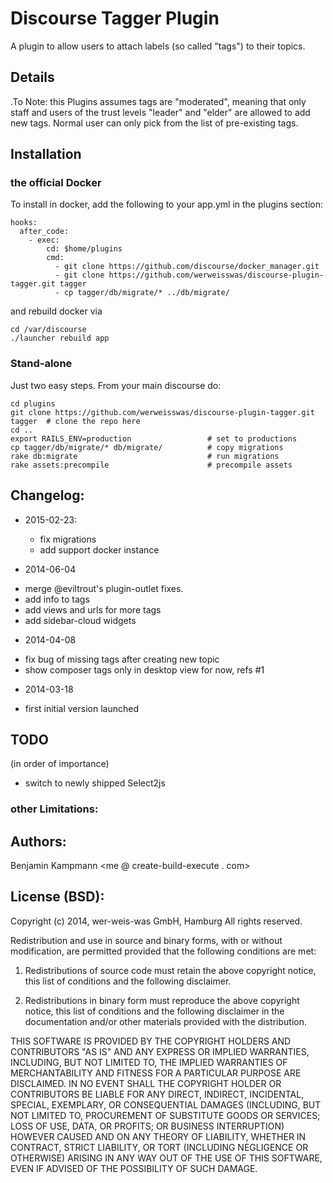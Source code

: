 # Discourse Tagger Plugin

A plugin to allow users to attach labels (so called "tags") to their topics.

## Details


.To Note: this Plugins assumes tags are "moderated", meaning that only staff and users of the trust levels "leader" and "elder" are allowed to add new tags. Normal user can only pick from the list of pre-existing tags.

## Installation

### the official Docker


To install in docker, add the following to your app.yml in the plugins section:

```
hooks:
  after_code:
    - exec:
        cd: $home/plugins
        cmd:
          - git clone https://github.com/discourse/docker_manager.git
          - git clone https://github.com/werweisswas/discourse-plugin-tagger.git tagger
          - cp tagger/db/migrate/* ../db/migrate/
```

and rebuild docker via

```
cd /var/discourse
./launcher rebuild app
```

### Stand-alone

Just two easy steps. From your main discourse do:

    cd plugins
    git clone https://github.com/werweisswas/discourse-plugin-tagger.git tagger  # clone the repo here
    cd ..
    export RAILS_ENV=production                 # set to productions
    cp tagger/db/migrate/* db/migrate/          # copy migrations
    rake db:migrate                             # run migrations
    rake assets:precompile                      # precompile assets

## Changelog:

 * 2015-02-23:
   - fix migrations
   - add support docker instance

 * 2014-06-04
  - merge @eviltrout's plugin-outlet fixes.
  - add info to tags
  - add views and urls for more tags
  - add sidebar-cloud widgets

 * 2014-04-08
  - fix bug of missing tags after creating new topic
  - show composer tags only in desktop view for now, refs #1

 * 2014-03-18
  - first initial version launched

## TODO

(in order of importance)

 - switch to newly shipped Select2js


### other Limitations:


## Authors:
Benjamin Kampmann <me @ create-build-execute . com>

## License (BSD):
Copyright (c) 2014, wer-weis-was GmbH, Hamburg
All rights reserved.

Redistribution and use in source and binary forms, with or without modification, are permitted provided that the following conditions are met:

1. Redistributions of source code must retain the above copyright notice, this list of conditions and the following disclaimer.

2. Redistributions in binary form must reproduce the above copyright notice, this list of conditions and the following disclaimer in the documentation and/or other materials provided with the distribution.

THIS SOFTWARE IS PROVIDED BY THE COPYRIGHT HOLDERS AND CONTRIBUTORS "AS IS" AND ANY EXPRESS OR IMPLIED WARRANTIES, INCLUDING, BUT NOT LIMITED TO, THE IMPLIED WARRANTIES OF MERCHANTABILITY AND FITNESS FOR A PARTICULAR PURPOSE ARE DISCLAIMED. IN NO EVENT SHALL THE COPYRIGHT HOLDER OR CONTRIBUTORS BE LIABLE FOR ANY DIRECT, INDIRECT, INCIDENTAL, SPECIAL, EXEMPLARY, OR CONSEQUENTIAL DAMAGES (INCLUDING, BUT NOT LIMITED TO, PROCUREMENT OF SUBSTITUTE GOODS OR SERVICES; LOSS OF USE, DATA, OR PROFITS; OR BUSINESS INTERRUPTION) HOWEVER CAUSED AND ON ANY THEORY OF LIABILITY, WHETHER IN CONTRACT, STRICT LIABILITY, OR TORT (INCLUDING NEGLIGENCE OR OTHERWISE) ARISING IN ANY WAY OUT OF THE USE OF THIS SOFTWARE, EVEN IF ADVISED OF THE POSSIBILITY OF SUCH DAMAGE.
